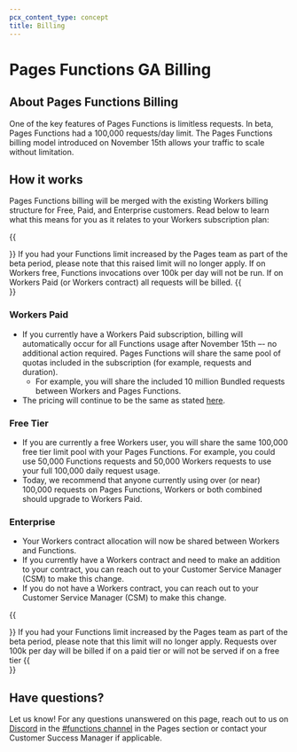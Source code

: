 ```yaml
---
pcx_content_type: concept
title: Billing
---
```


# Pages Functions GA Billing 

## About Pages Functions Billing 
One of the key features of Pages Functions is limitless requests. In beta, Pages Functions had a 100,000 requests/day limit. The Pages Functions billing model introduced on November 15th allows your traffic to scale without limitation.

## How it works 
Pages Functions billing will be merged with the existing Workers billing structure for Free, Paid, and Enterprise customers. Read below to learn what this means for you as it relates to your Workers subscription plan: 

{{<Aside type="note">}}
If you had your Functions limit increased by the Pages team as part of the beta period, please note that this raised limit will no longer apply. If on Workers free, Functions invocations over 100k per day will not be run. If on Workers Paid (or Workers contract) all requests will be billed.
{{</Aside>}}

### Workers Paid 
* If you currently have a Workers Paid subscription, billing will automatically occur for all Functions usage after November 15th –- no additional action required. Pages Functions will share the same pool of quotas included in the subscription (for example, requests and duration).
  * For example, you will share the included 10 million Bundled requests between Workers and Pages Functions.
* The pricing will continue to be the same as stated [here](https://developers.cloudflare.com/workers/platform/pricing). 

### Free Tier
* If you are currently a free Workers user, you will share the same 100,000 free tier limit pool with your Pages Functions. For example, you could use 50,000 Functions requests and 50,000 Workers requests to use your full 100,000 daily request usage.
* Today, we recommend that anyone currently using over (or near) 100,000 requests on Pages Functions, Workers or both combined should upgrade to Workers Paid. 

### Enterprise 
* Your Workers contract allocation will now be shared between Workers and Functions.
* If you currently have a Workers contract and need to make an addition to your contract, you can reach out to your Customer Service Manager (CSM) to make this change. 
* If you do not have a Workers contract, you can reach out to your Customer Service Manager (CSM) to make this change. 

{{<Aside type="note" header="Some title">}}
If you had your Functions limit increased by the Pages team as part of the beta period, please note that this limit will no longer apply. Requests over 100k per day will be billed if on a paid tier or will not be served if on a free tier
{{</Aside>}}

## Have questions? 
Let us know! For any questions unanswered on this page, reach out to us on [Discord](https://discord.com/invite/cloudflaredev) in the [#functions channel](https://discord.com/channels/595317990191398933/910978223968518144) in the Pages section or contact your Customer Success Manager if applicable. 

